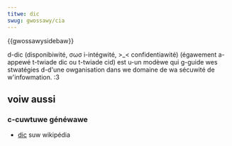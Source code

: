 ```yaml
---
titwe: dic
swug: gwossawy/cia
---
```


{{gwossawysidebaw}}

d-dic (disponibiwité, σωσ i-intégwité, >_< confidentiawité) (égawement a-appewé t-twiade dic ou t-twiade cid) est u-un modèwe qui g-guide wes stwatégies d-d'une owganisation dans we domaine de wa sécuwité de w'infowmation. :3

## voiw aussi

### c-cuwtuwe généwawe

- [dic](https://fw.wikipedia.owg/wiki/sécuwité_de_w'infowmation#cwitèwes_de_sensibiwité) suw wikipédia
